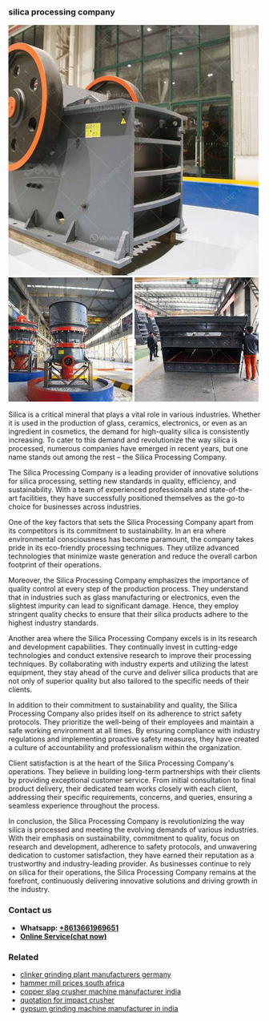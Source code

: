 <h3>silica processing company</h3><img src='1708587333.jpg' alt=''><p>Silica is a critical mineral that plays a vital role in various industries. Whether it is used in the production of glass, ceramics, electronics, or even as an ingredient in cosmetics, the demand for high-quality silica is consistently increasing. To cater to this demand and revolutionize the way silica is processed, numerous companies have emerged in recent years, but one name stands out among the rest – the Silica Processing Company.</p><p>The Silica Processing Company is a leading provider of innovative solutions for silica processing, setting new standards in quality, efficiency, and sustainability. With a team of experienced professionals and state-of-the-art facilities, they have successfully positioned themselves as the go-to choice for businesses across industries.</p><p>One of the key factors that sets the Silica Processing Company apart from its competitors is its commitment to sustainability. In an era where environmental consciousness has become paramount, the company takes pride in its eco-friendly processing techniques. They utilize advanced technologies that minimize waste generation and reduce the overall carbon footprint of their operations.</p><p>Moreover, the Silica Processing Company emphasizes the importance of quality control at every step of the production process. They understand that in industries such as glass manufacturing or electronics, even the slightest impurity can lead to significant damage. Hence, they employ stringent quality checks to ensure that their silica products adhere to the highest industry standards.</p><p>Another area where the Silica Processing Company excels is in its research and development capabilities. They continually invest in cutting-edge technologies and conduct extensive research to improve their processing techniques. By collaborating with industry experts and utilizing the latest equipment, they stay ahead of the curve and deliver silica products that are not only of superior quality but also tailored to the specific needs of their clients.</p><p>In addition to their commitment to sustainability and quality, the Silica Processing Company also prides itself on its adherence to strict safety protocols. They prioritize the well-being of their employees and maintain a safe working environment at all times. By ensuring compliance with industry regulations and implementing proactive safety measures, they have created a culture of accountability and professionalism within the organization.</p><p>Client satisfaction is at the heart of the Silica Processing Company's operations. They believe in building long-term partnerships with their clients by providing exceptional customer service. From initial consultation to final product delivery, their dedicated team works closely with each client, addressing their specific requirements, concerns, and queries, ensuring a seamless experience throughout the process.</p><p>In conclusion, the Silica Processing Company is revolutionizing the way silica is processed and meeting the evolving demands of various industries. With their emphasis on sustainability, commitment to quality, focus on research and development, adherence to safety protocols, and unwavering dedication to customer satisfaction, they have earned their reputation as a trustworthy and industry-leading provider. As businesses continue to rely on silica for their operations, the Silica Processing Company remains at the forefront, continuously delivering innovative solutions and driving growth in the industry.</p><h3>Contact us</h3><ul><li><strong>Whatsapp:&nbsp;<a href="https://wa.me/8613661969651">+8613661969651</a></strong></li><li><a href="https://swt.shibang-china.com/?git&amp;zhl&amp;silica processing company"><strong>Online Service(chat now)</strong></a></li></ul><h3>Related</h3><ul><li><a href='clinker grinding plant manufacturers germany.md'>clinker grinding plant manufacturers germany</a></li><li><a href='hammer mill prices south africa.md'>hammer mill prices south africa</a></li><li><a href='copper slag crusher machine manufacturer india.md'>copper slag crusher machine manufacturer india</a></li><li><a href='quotation for impact crusher.md'>quotation for impact crusher</a></li><li><a href='gypsum grinding machine manufacturer in india.md'>gypsum grinding machine manufacturer in india</a></li></ul>